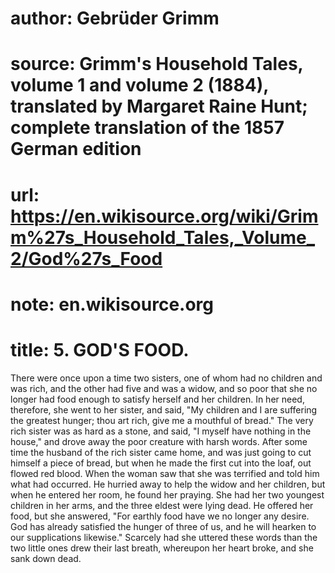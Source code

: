 # author: Gebrüder Grimm
# source: Grimm's Household Tales, volume 1 and volume 2 (1884), translated by Margaret Raine Hunt; complete translation of the 1857 German edition
# url: https://en.wikisource.org/wiki/Grimm%27s_Household_Tales,_Volume_2/God%27s_Food
# note: en.wikisource.org
# title: 5. GOD'S FOOD. 

There were once upon a time two sisters, one of whom had no children and was rich, and the other had five and was a widow, and so poor that she no longer had food enough ​to satisfy herself and her children. In her need, therefore, she went to her sister, and said, "My children and I are suffering the greatest hunger; thou art rich, give me a mouthful of bread." The very rich sister was as hard as a stone, and said, "I myself have nothing in the house," and drove away the poor creature with harsh words. After some time the husband of the rich sister came home, and was just going to cut himself a piece of bread, but when he made the first cut into the loaf, out flowed red blood. When the woman saw that she was terrified and told him what had occurred. He hurried away to help the widow and her children, but when he entered her room, he found her praying. She had her two youngest children in her arms, and the three eldest were lying dead. He offered her food, but she answered, "For earthly food have we no longer any desire. God has already satisfied the hunger of three of us, and he will hearken to our supplications likewise." Scarcely had she uttered these words than the two little ones drew their last breath, whereupon her heart broke, and she sank down dead. 

